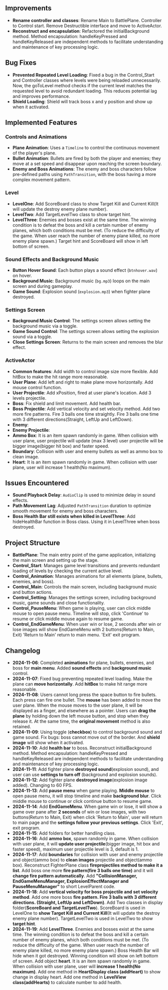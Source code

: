 ## Improvements
- **Rename controller and classes**: Rename Main to BattlePlane. Controller to Control start. 
Remove Destructible interface and move to ActiveActor.
- **Reconstruct and encapsulation**: Refactored the initialBackground method. Method encapsulation:
handleKeyPressed and handleKeyReleased are independent methods to facilitate understanding and maintenance of key processing logic.

## Bug Fixes
- **Prevented Repeated Level Loading**: Fixed a bug in the Control_Start 
and Controller classes where levels were being reloaded unnecessarily.
Now, the goToLevel method checks if the current level matches the requested level to
avoid redundant loading. This reduces potential lag and improves performance.
- **Shield Loading**: Shield will track boss x and y position and show up when it activated.

## Implemented Features

### Controls and Animations

- **Plane Animation**: Uses a `Timeline` to control the continuous movement of the player's plane.
- **Bullet Animation**: Bullets are fired by both the player and enemies; 
they move at a set speed and disappear upon reaching the screen boundary.
- **Enemy and Boss Animations**: The enemy and boss characters follow pre-defined paths using `PathTransition`, 
with the boss having a more complex movement pattern.

### Level

- **LevelOne**: Add ScoreBoard class to show Target Kill and Current Kill(It will update the destroy enemy plane number).
- **LevelTwo**: Add TargetLevelTwo class to show target hint.
- **LevelThree**: Enemies and bosses exist at the same time. The winning condition is to defeat the boss and kill a certain 
number of enemy planes, which both conditions must be met. (To reduce the difficulty of the game. 
When user reach the number of enemy plane killed, no more enemy plane spawn.) Target hint and ScoreBoard will show in left bottom of screen.

### Sound Effects and Background Music

- **Button Hover Sound**: Each button plays a sound effect (`btnhover.wav`) on hover.
- **Background Music**: Background music (`bg.mp3`) loops on the main screen and during gameplay.
- **Game Sound**: Explosion sound (`explosion.mp3`) when fighter plane destroyed.

### Settings Screen

- **Background Music Control**: The settings screen allows setting the background music via a toggle.
- **Game Sound Control**: The settings screen allows setting the explosion sound via a toggle.
- **Close Settings Screen**: Returns to the main screen and removes the blur effect.

### ActiveActor

- **Common features**: Add width to control image size more flexible. Add hitBox to make the hit range more reasonable.
- **User Plane**: Add left and right to make plane move horizontally. Add mouse control function.
- **User Projectile**: Add xPosition, fired at user plane's location. Add 3 levels projectile.
- **Boss**: Fix shield and limit movement. Add health bar.
- **Boss Projectile**: Add vertical velocity and set velocity method. Add two more fire patterns. Fire 3 balls one time straightly. 
Fire 3 balls one time with 3 different directions(Straight, LeftUp and LeftDown).
- **Enemy**:
- **Enemy Projectile**:
- **Ammo Box**: It is an item spawn randomly in game. When collision with user plane, user projectile will update (max 3 level)
user projectile will be bigger image(bigger hit box) and faster speed.
- **Boundary**: Collision with user and enemy bullets as well as ammo box to clean image.
- **Heart**: It is an item spawn randomly in game. When collision with user plane, user will increase 1 health(No maximum).

## Issues Encountered

- **Sound Playback Delay**: `AudioClip` is used to minimize delay in sound effects.
- **Path Movement Lag**: Adjusted `PathTransition` duration to optimize smooth movement for enemy and boss characters.
- **Boss Health Bar still exists when killed in LevelThree**: Add hideHealthBar function in Boss class. Using it in LevelThree
when boss destroyed.

## Project Structure

- **BattlePlane**: The main entry point of the game application, initializing the main screen and setting up the stage.
- **Control_Start**: Manages game level transitions and prevents redundant loading of levels by checking the current active level.
- **Control_Animation**: Manages animations for all elements (plane, bullets, enemies, and boss).
- **Control_Main**: Controls the main screen, including background music and button actions.
- **Control_Setting**: Manages the settings screen, including background music, game sounds and close functionality.
- **Control_PauseMenu**: When game is playing, user can click middle mouse to open pause menu. Timeline will stop, 
click 'Continue' to resume or click middle mouse again to resume game.
- **Control_EndGameMenu**: When user win or lose, 2 seconds after win or lose images will show EndGameMenu with 2 buttons(Return to Main, Exit)
'Return to Main' return to main menu. 'Exit' exit program.

## Changelog

- **2024-11-06**: Completed **animations** for plane, bullets, enemies, and boss for **main menu**. Added **sound effects** and **background music** control.
- **2024-11-07**: Fixed bug preventing repeated level loading. Make the plane can **move horizontally**. 
Add **hitBox** to make hit range more reasonable.
- **2024-11-08**: Users cannot long press the space button to fire bullets. Each press can fire one bullet. 
The **mouse** has been added to move the user plane. When the mouse moves to the user plane, 
it will be displayed as a finger, and elsewhere as a pointer. 
Users can **drag the plane** by holding down the left mouse button, and stop when they release it. 
At the same time, the **original movement** method is also retained.
- **2024-11-09**: Using toggle (**checkbox**) to control background sound and game sound. Fix bugs:
boss cannot move out of the border. And **shield image** will show when it activated.
- **2024-11-10**: Add **health bar** to boss. Reconstruct initialBackground method. Method encapsulation:
handleKeyPressed and handleKeyReleased are independent methods to facilitate understanding and maintenance of key processing logic.
- **2024-11-11**: Add fighter plane **destroyed sound**(explosion sound), and user can use **settings to turn off** (background and explosion sounds).
- **2024-11-12**: Add fighter plane **destroyed image**(explosion image added). Changing to 60 FPS.
- **2024-11-13**: Add **pause menu** when game playing. **Middle mouse** to open pause menu, it will stop timeline and make **background blur**.
Click middle mouse to continue or click continue button to resume game.
- **2024-11-14**: Add **EndGameMenu**. When game win or lose, it will show a game over pane after **2 seconds** of win or lose images, with two buttons(Return to Main, Exit)
when click 'Return to Main', user will return to main page and the **settings follow your previous settings**. Click 'Exit', exit program.
- **2024-11-15**: Add folders for better handling class.
- **2024-11-16**: Add **ammo box**, spawn randomly in game. When collision with user plane, it will **update user projectile**(bigger image, hit box and faster speed), 
maximum user projectile level is 3, default is 1.
- **2024-11-17**: Add **boundaries** for collision with user and enemy projectile and object(ammo box) to **clean images** projectile and object(ammo box).
Reconstruct FighterPlane class **fireprojectiles method to make it a list**. Add boss one more **fire pattern(fire 3 balls one time)** and it will **change fire pattern automatically**.
Add **"CollisionManager, EndGameMenuManager, ExplosionEffectManager and PauseMenuManager"** to short LevelParent code.
- **2024-11-18**: Add **vertical velocity for boss projectile and set velocity method**. Add one more boss **fire pattern. Fire 3 balls with 3 different directions. 
(Straight, LeftUp and LeftDown)**. Add Two classes in display folder(**ScoreBoard and TargetLevelTwo**). ScoreBoard is used in LevelOne to
**show Target Kill and Current Kill**(It will update the destroy enemy plane number). TargetLevelTwo is used in LevelTwo to show **target hint**.
- **2024-11-19**: Add **LevelThree**. Enemies and bosses exist at the same time. The winning condition is to defeat the boss and kill a certain 
number of enemy planes, which both conditions must be met. (To reduce the difficulty of the game. When user reach the number of enemy plane killed, no more enemy plane spawn.)
Boss Health Bar will hide when it got destroyed. Winning condition will show on left bottom of screen. Add object **heart**. It is an item spawn randomly in game. 
When collision with user plane, user will **increase 1 health(No maximum)**. Add one method in **HeartDisplay class (addHeart)** to show change in display heart. 
Add one method in **LevelView class(addHearts)** to calculate number to add health.